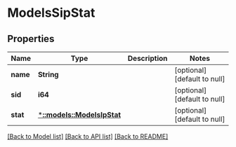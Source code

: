# ModelsSipStat

## Properties
Name | Type | Description | Notes
------------ | ------------- | ------------- | -------------
**name** | **String** |  | [optional] [default to null]
**sid** | **i64** |  | [optional] [default to null]
**stat** | [***::models::ModelsIpStat**](models.IPStat.md) |  | [optional] [default to null]

[[Back to Model list]](../README.md#documentation-for-models) [[Back to API list]](../README.md#documentation-for-api-endpoints) [[Back to README]](../README.md)



